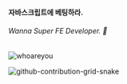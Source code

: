 #### 자바스크립트에 베팅하라.
###### Wanna Super FE Developer. 🔨

![whoareyou](https://github.com/ivanselah/ivanselah/assets/78192018/b6ae0a0f-cc06-4222-8ea8-d8e11a2a35b1)

![github-contribution-grid-snake](https://user-images.githubusercontent.com/89845641/218791674-c52db856-24d2-429f-8867-170c365730d1.svg)
